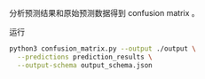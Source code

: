 分析预测结果和原始预测数据得到 confusion matrix 。

运行

```bash
python3 confusion_matrix.py --output ./output \
  --predictions prediction_results \
  --output-schema output_schema.json
```
